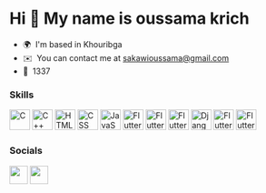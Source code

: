 Hi 👋 My name is oussama krich
==============================

*   🌍  I'm based in Khouribga
*   ✉️  You can contact me at [sakawioussama@gmail.com](mailto:sakawioussama@gmail.com)
*   🧠  1337
### Skills
<p align="left">
        <img src="https://raw.githubusercontent.com/danielcranney/readme-generator/main/public/icons/skills/c-colored.svg" width="36" height="36" alt="C" />
      
  <img src="https://img.icons8.com/?size=512&id=40669&format=png" width="36" height="36" alt="C++" />
  
  <img src="https://img.icons8.com/?size=512&id=20909&format=png" width="36" height="36" alt="HTML" />

  <img src="https://img.icons8.com/?size=2x&id=21278&format=png" width="36" height="36" alt="CSS" />

  <img src="https://raw.githubusercontent.com/danielcranney/readme-generator/main/public/icons/skills/javascript-colored.svg" width="36" height="36" alt="JavaScript" />

  <img src="https://skillicons.dev/icons?i=tailwind" width="36" height="36" alt="Flutter" />
  
  <img src="https://skillicons.dev/icons?i=react" width="36" height="36" alt="Flutter" />

  <img src="https://skillicons.dev/icons?i=nextjs" width="36" height="36" alt="Flutter" />

  <img src="https://skillicons.dev/icons?i=django" width="36" height="36" alt="Django" />

  <img src="https://skillicons.dev/icons?i=flutter" width="36" height="36" alt="Flutter" />


  <img src="https://skillicons.dev/icons?i=docker" width="36" height="36" alt="Flutter" />

</p>
                    
 ### Socials
<p align="left">  
    <img src="https://skillicons.dev/icons?i=twitter" width="32" height="32" />
    <img src="https://skillicons.dev/icons?i=linkedin" width="32" height="32" />
</p>
